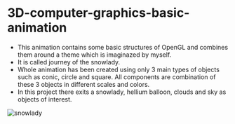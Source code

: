 # 3D-computer-graphics-basic-animation

- This animation contains some basic structures of OpenGL and combines them around a theme which is imaginazed by myself. 
- It is called journey of the snowlady.
- Whole animation has been created using only 3 main types of objects such as conic, circle and square. All components are combination of these 3 objects in different scales and colors.
- In this project there exits a snowlady, hellium balloon, clouds and sky as objects of interest. 

![snowlady]()
